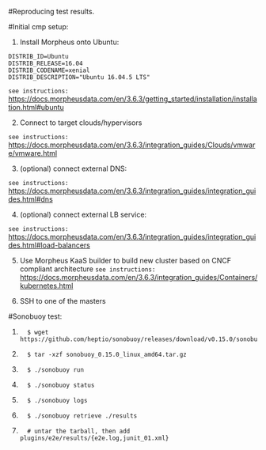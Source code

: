 #Reproducing test results.

#Initial cmp setup:
1.   Install Morpheus onto Ubuntu:
```console
DISTRIB_ID=Ubuntu
DISTRIB_RELEASE=16.04
DISTRIB_CODENAME=xenial
DISTRIB_DESCRIPTION="Ubuntu 16.04.5 LTS"
```

``
see instructions:
``
https://docs.morpheusdata.com/en/3.6.3/getting_started/installation/installation.html#ubuntu

2.  Connect to target clouds/hypervisors

``
see instructions:
``
https://docs.morpheusdata.com/en/3.6.3/integration_guides/Clouds/vmware/vmware.html

3.  (optional) connect external DNS:

``
see instructions:
``
https://docs.morpheusdata.com/en/3.6.3/integration_guides/integration_guides.html#dns

4.  (optional) connect external LB service:

``
see instructions:
``
https://docs.morpheusdata.com/en/3.6.3/integration_guides/integration_guides.html#load-balancers

5.  Use Morpheus KaaS builder to build new cluster based on CNCF compliant architecture
``
see instructions:
``
https://docs.morpheusdata.com/en/3.6.3/integration_guides/Containers/kubernetes.html


6.  SSH to one of the masters

#Sonobuoy test:

1.       $ wget https://github.com/heptio/sonobuoy/releases/download/v0.15.0/sonobuoy_0.15.0_linux_amd64.tar.gz
2.       $ tar -xzf sonobuoy_0.15.0_linux_amd64.tar.gz
3.       $ ./sonobuoy run
4.       $ ./sonobuoy status
5.       $ ./sonobuoy logs
6.       $ ./sonobuoy retrieve ./results
7.       # untar the tarball, then add plugins/e2e/results/{e2e.log,junit_01.xml}

